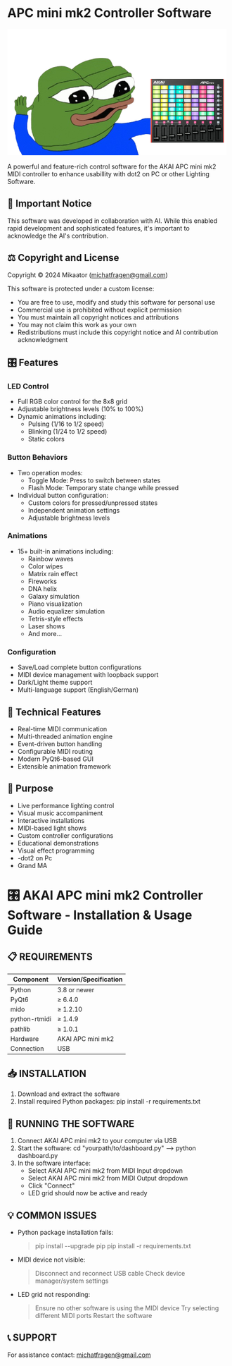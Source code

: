 # APC mini mk2 Controller Software

![Logo](midiakaicontroller/logo.png)

A powerful and feature-rich control software for the AKAI APC mini mk2 MIDI controller to enhance usabillity with dot2 on PC or other Lighting Software. 

## 🚨 Important Notice

This software was developed in collaboration with AI. While this enabled rapid development and sophisticated features, it's important to acknowledge the AI's contribution.

## ⚖️ Copyright and License

Copyright © 2024 Mikaator (michatfragen@gmail.com)

This software is protected under a custom license:
- You are free to use, modify and study this software for personal use
- Commercial use is prohibited without explicit permission
- You must maintain all copyright notices and attributions
- You may not claim this work as your own
- Redistributions must include this copyright notice and AI contribution acknowledgment

## 🎛️ Features

### LED Control
- Full RGB color control for the 8x8 grid
- Adjustable brightness levels (10% to 100%)
- Dynamic animations including:
  - Pulsing (1/16 to 1/2 speed)
  - Blinking (1/24 to 1/2 speed)
  - Static colors

### Button Behaviors
- Two operation modes:
  - Toggle Mode: Press to switch between states
  - Flash Mode: Temporary state change while pressed
- Individual button configuration:
  - Custom colors for pressed/unpressed states
  - Independent animation settings
  - Adjustable brightness levels

### Animations
- 15+ built-in animations including:
  - Rainbow waves
  - Color wipes
  - Matrix rain effect
  - Fireworks
  - DNA helix
  - Galaxy simulation
  - Piano visualization
  - Audio equalizer simulation
  - Tetris-style effects
  - Laser shows
  - And more...

### Configuration
- Save/Load complete button configurations
- MIDI device management with loopback support
- Dark/Light theme support
- Multi-language support (English/German)

## 🔧 Technical Features
- Real-time MIDI communication
- Multi-threaded animation engine
- Event-driven button handling
- Configurable MIDI routing
- Modern PyQt6-based GUI
- Extensible animation framework

## 🎯 Purpose

- Live performance lighting control
- Visual music accompaniment
- Interactive installations
- MIDI-based light shows
- Custom controller configurations
- Educational demonstrations
- Visual effect programming
- -dot2 on Pc
- Grand MA 


🎛️ AKAI APC mini mk2 Controller Software - Installation & Usage Guide
===============================================================

📋 REQUIREMENTS
-----------
| Component       | Version/Specification |
|-----------------|----------------------|
| Python          | 3.8 or newer         |
| PyQt6          | ≥ 6.4.0              |
| mido           | ≥ 1.2.10             |
| python-rtmidi  | ≥ 1.4.9              |
| pathlib        | ≥ 1.0.1              |
| Hardware       | AKAI APC mini mk2     |
| Connection     | USB                   |

📥 INSTALLATION
-----------
1. Download and extract the software
2. Install required Python packages:
   pip install -r requirements.txt

🚀 RUNNING THE SOFTWARE
-------------------
1. Connect AKAI APC mini mk2 to your computer via USB
2. Start the software:
  cd "yourpath/to/dashboard.py" --> python dashboard.py
3. In the software interface:
   - Select AKAI APC mini mk2 from MIDI Input dropdown
   - Select AKAI APC mini mk2 from MIDI Output dropdown
   - Click "Connect"
   - LED grid should now be active and ready

💡 COMMON ISSUES
------------
- Python package installation fails:
  > pip install --upgrade pip
  > pip install -r requirements.txt

- MIDI device not visible:
  > Disconnect and reconnect USB cable
  > Check device manager/system settings
  
- LED grid not responding:
  > Ensure no other software is using the MIDI device
  > Try selecting different MIDI ports
  > Restart the software

📞 SUPPORT
-------
For assistance contact: michatfragen@gmail.com
